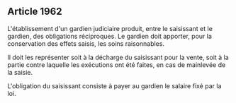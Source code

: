 Article 1962
----
L'établissement d'un gardien judiciaire produit, entre le saisissant et le
gardien, des obligations réciproques. Le gardien doit apporter, pour la
conservation des effets saisis, les soins raisonnables.

Il doit les représenter soit à la décharge du saisissant pour la vente, soit à
la partie contre laquelle les exécutions ont été faites, en cas de mainlevée de
la saisie.

L'obligation du saisissant consiste à payer au gardien le salaire fixé par la
loi.
